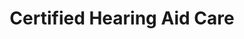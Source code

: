 ---
title: "Certified Hearing Aid Care"
url: /middletown/certified-hearing-aid-care/
shop: Hörgeräte
---